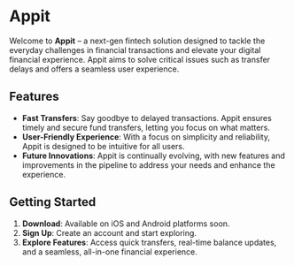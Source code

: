 # Appit

Welcome to **Appit** – a next-gen fintech solution designed to tackle the everyday challenges in financial transactions and elevate your digital financial experience. Appit aims to solve critical issues such as transfer delays and offers a seamless user experience.

## Features

- **Fast Transfers**: Say goodbye to delayed transactions. Appit ensures timely and secure fund transfers, letting you focus on what matters.
- **User-Friendly Experience**: With a focus on simplicity and reliability, Appit is designed to be intuitive for all users.
- **Future Innovations**: Appit is continually evolving, with new features and improvements in the pipeline to address your needs and enhance the experience.

## Getting Started

1. **Download**: Available on iOS and Android platforms soon.
2. **Sign Up**: Create an account and start exploring.
3. **Explore Features**: Access quick transfers, real-time balance updates, and a seamless, all-in-one financial experience.
